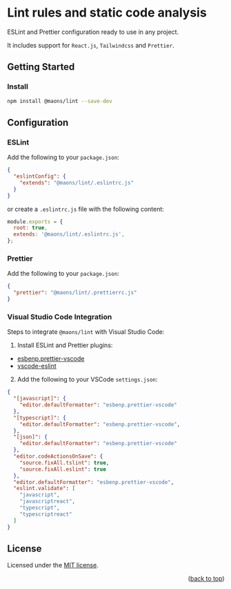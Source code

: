 <a name="readme-top"></a>

# Lint rules and static code analysis

ESLint and Prettier configuration ready to use in any project.

It includes support for `React.js`, `Tailwindcss` and `Prettier`.

## Getting Started

### Install

```bash
npm install @maons/lint --save-dev
```

## Configuration

### ESLint

Add the following to your `package.json`:

```json
{
  "eslintConfig": {
    "extends": "@maons/lint/.eslintrc.js"
  }
}
```

or create a `.eslintrc.js` file with the following content:

```js
module.exports = {
  root: true,
  extends: '@maons/lint/.eslintrc.js',
};
```

### Prettier

Add the following to your `package.json`:

```json
{
  "prettier": "@maons/lint/.prettierrc.js"
}
```

### Visual Studio Code Integration

Steps to integrate `@maons/lint` with Visual Studio Code:

1. Install ESLint and Prettier plugins:

- [esbenp.prettier-vscode](https://marketplace.visualstudio.com/items?itemName=esbenp.prettier-vscode)
- [vscode-eslint](https://marketplace.visualstudio.com/items?itemName=dbaeumer.vscode-eslint)

2. Add the following to your VSCode `settings.json`:

```json
{
  "[javascript]": {
    "editor.defaultFormatter": "esbenp.prettier-vscode"
  },
  "[typescript]": {
    "editor.defaultFormatter": "esbenp.prettier-vscode",
  },
  "[json]": {
    "editor.defaultFormatter": "esbenp.prettier-vscode"
  },
  "editor.codeActionsOnSave": {
    "source.fixAll.tslint": true,
    "source.fixAll.eslint": true
  },
  "editor.defaultFormatter": "esbenp.prettier-vscode",
  "eslint.validate": [
    "javascript",
    "javascriptreact",
    "typescript",
    "typescriptreact"
  ]
}
```

## License

Licensed under the [MIT license](https://github.com/rmoralp/maons/blob/main/packages/lint/LICENSE.md).

<p align="right">(<a href="#readme-top">back to top</a>)</p>

